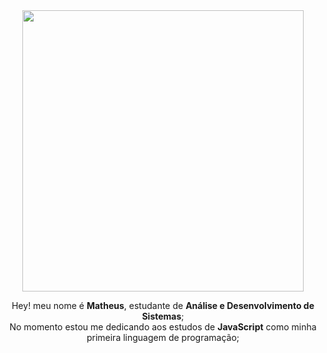 <div align="center"> 
  <img src="https://user-images.githubusercontent.com/129331321/228703502-e7cf2ab9-8962-4128-bfe6-3bad3809a168.png" width="450px" />
  </div>
  
  
<p align="center">
  Hey! meu nome é <strong>Matheus</strong>, estudante de <strong>Análise e Desenvolvimento de Sistemas</strong>;
  <br>
  No momento estou me dedicando aos estudos de <strong>JavaScript</strong> como minha primeira linguagem de programação;
  <br>
  </p>
  

